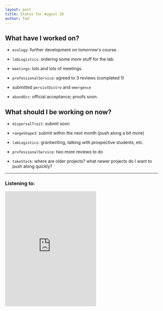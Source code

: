 ```yaml
---
layout: post 
title: Status for August 28 
author: Tad
---
```


## What have I worked on?

* `ecology`: further development on tomorrow's course. 

* `labLogistics`: ordering some more stuff for the lab. 

* `meetings`: lots and lots of meetings. 

* `professionalService`: agreed to 3 reviews (completed 1)

* submitted `persistDistro` and `emergence`

* `abundOcc`: official acceptance; proofs soon. 






## What should I be working on now?

* `dispersalTrait`: submit soon

* `rangeShape3`: submit within the next month (push along a bit more)

* `labLogistics`: grantwriting, talking with prospective students, etc.

* `professionalService`: two more reviews to do

* `takeStock`: where are older projects? what newer projects do I want to push along quickly?





--- 

### Listening to:

<iframe src='https://embed.spotify.com/?uri=spotify%3Atrack%3A7ofZgS5xDW0XodfjaXWvZG' width='300' height='380' frameborder='0' allowtransparency='true'></iframe>

<i class='fa fa-code' style='color:pink'></i>
